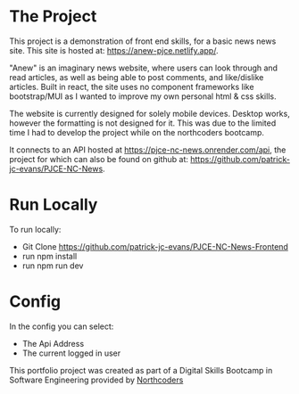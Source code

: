 # The Project

This project is a demonstration of front end skills, for a basic news news site. This site is hosted at: https://anew-pjce.netlify.app/.

"Anew" is an imaginary news website, where users can look through and read articles, as well as being able to post comments, and like/dislike articles. Built in react, the site uses no component frameworks like bootstrap/MUI as I wanted to improve my own personal html & css skills.

The website is currently designed for solely mobile devices. Desktop works, however the formatting is not designed for it. This was due to the limited time I had to develop the project while on the northcoders bootcamp.

It connects to an API hosted at https://pjce-nc-news.onrender.com/api, the project for which can also be found on github at: https://github.com/patrick-jc-evans/PJCE-NC-News.

# Run Locally

To run locally:

-   Git Clone https://github.com/patrick-jc-evans/PJCE-NC-News-Frontend
-   run npm install
-   run npm run dev

# Config

In the config you can select:

-   The Api Address
-   The current logged in user

This portfolio project was created as part of a Digital Skills Bootcamp in Software Engineering provided by [Northcoders](https://northcoders.com/)

